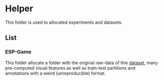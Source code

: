 # Helper

This folder is used to allocated experiments and datasets.

## List

### ESP-Game

This folder allocate a folder with the original raw-data of this
[dataset](http://hunch.net/~learning/ESP-ImageSet.tar.gz), many pre-computed
visual features as well as train-test partitions and annotations with a
weird (unreproducible) format.

